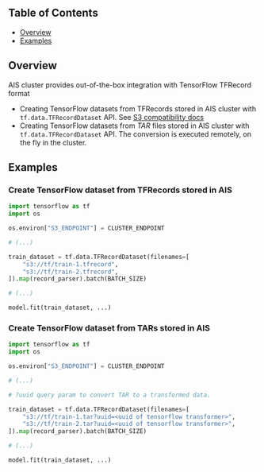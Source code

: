 ## Table of Contents

- [Overview](#overview)
- [Examples](#examples)

## Overview

AIS cluster provides out-of-the-box integration with TensorFlow TFRecord format

- Creating TensorFlow datasets from TFRecords stored in AIS cluster with `tf.data.TFRecordDataset` API. See [S3 compatibility docs](/docs/s3compat.md)
- Creating TensorFlow datasets from *TAR* files stored in AIS cluster with `tf.data.TFRecordDataset` API.
The conversion is executed remotely, on the fly in the cluster.

## Examples

### Create TensorFlow dataset from TFRecords stored in AIS

```python
import tensorflow as tf
import os

os.environ["S3_ENDPOINT"] = CLUSTER_ENDPOINT

# (...)

train_dataset = tf.data.TFRecordDataset(filenames=[
    "s3://tf/train-1.tfrecord",
    "s3://tf/train-2.tfrecord",
]).map(record_parser).batch(BATCH_SIZE)

# (...)

model.fit(train_dataset, ...)
```

### Create TensorFlow dataset from TARs stored in AIS

```python
import tensorflow as tf
import os

os.environ["S3_ENDPOINT"] = CLUSTER_ENDPOINT

# (...)

# ?uuid query param to convert TAR to a transformed data.

train_dataset = tf.data.TFRecordDataset(filenames=[
    "s3://tf/train-1.tar?uuid=<uuid of tensorflow transformer>",
    "s3://tf/train-2.tar?uuid=<uuid of tensorflow transformer>",
]).map(record_parser).batch(BATCH_SIZE)

# (...)

model.fit(train_dataset, ...)
```
